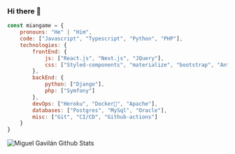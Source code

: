 ### Hi there 👋

```js
const miangame = {
    pronouns: "He" | "Him",
    code: ["Javascript", "Typescript", "Python", "PHP"],
    technologies: {
        frontEnd: {
            js: ["React.js", "Next.js", "JQuery"],
            css: ["Styled-components", "materialize", "bootstrap", "Ant.design"]
        },
        backEnd: {
            python: ["Django"],
            php: ["Symfony"]
        },
        devOps: ["Heroku", "Docker🐳", "Apache"],
        databases: ["Postgres", "MySql", "Oracle"],
        misc: ["Git", "CI/CD", "Github-actions"]
    }
}
```

![Miguel Gavilán Github Stats](https://github-readme-stats.vercel.app/api?username=miangame&show_icons=true)
